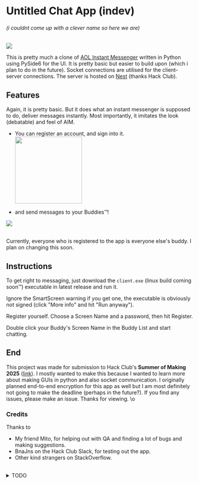 # Untitled Chat App (indev)
###### (i couldnt come up with a clever name so here we are)

<img src="https://hc-cdn.hel1.your-objectstorage.com/s/v3/c4905951cdb7520b0b3b23773792b978b819a075_image.png"/>

This is pretty much a clone of <a href="https://en.wikipedia.org/wiki/(AIM_software)"/>AOL Instant Messenger</a> written in Python using PySide6 for the UI. It is pretty basic but easier to build upon (which i plan to do in the future). Socket connections are utilised for the client-server connections. The server is hosted on <a href="https://hackclub.app">Nest</a> (thanks Hack Club).


## Features
Again, it is pretty basic. But it does what an instant messenger is supposed to do, deliver messages instantly. Most importantly, it imitates the look (debatable) and feel of AIM.
- You can register an account, and sign into it.
<br><img width=180 src="https://hc-cdn.hel1.your-objectstorage.com/s/v3/2e6a45beaae9b94e40f0618f62619a9a6fc3bc19_image.png"/>

- and send messages to your Buddies™!
<img src="https://hc-cdn.hel1.your-objectstorage.com/s/v3/a6b525940ede7c2340cab38dec7b245e05d28ca3_image.png"/>

<br>Currently, everyone who is registered to the app is everyone else's buddy. I plan on changing this soon.


## Instructions
To get right to messaging, just download the `client.exe` (linux build coming soon™) executable in latest release and run it. 

Ignore the SmartScreen warning if you get one, the executable is obviously not signed (click "More info" and hit "Run anyway"). 

Register yourself. Choose a Screen Name and a password, then hit Register.

Double click your Buddy's Screen Name in the Buddy List and start chatting.


## End
This project was made for submission to Hack Club's **Summer of Making 2025** ([link](https://summer.hackclub.com/projects/2529)). I mostly wanted to make this because I wanted to learn more about making GUIs in python and also socket communication. I originally planned end-to-end encryption for this app as well but I am most definitely not going to make the deadline (perhaps in the future?). If you find any issues, please make an issue. Thanks for viewing. \o


### Credits
Thanks to
- My friend Mito, for helping out with QA and finding a lot of bugs and making suggestions.
- BnaJns on the Hack Club Slack, for testing out the app.
- Other kind strangers on StackOverflow.


<br>
<details>
  <summary>TODO</summary>
  <ul>
  <li>Message buffering</li>
  <li>Adding Buddies </li>
  <li>Buddy icons </li>
  <li>Away messages </li>
  <li>End-to-end encryption (!) </li>
  <ul>
</details>
